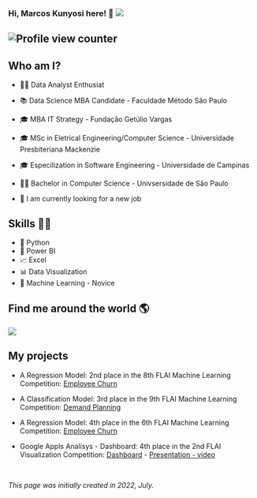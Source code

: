 
### Hi, Marcos Kunyosi here! 👋   <a href="https://www.linkedin.com/in/mkunyosi/" target="_blank"><img src="https://img.shields.io/badge/-LinkedIn-%230077B5?style=flat&logo=linkedin&logoColor=white" target="_blank"></a>


## ![Profile view counter ](https://komarev.com/ghpvc/?username=mkunyosi&color=blue&style=for-the-badge)
 


## Who am I? 


* 👩‍💻 Data Analyst Enthusiat 
* 📚 Data Science MBA Candidate - Faculdade Método São Paulo
* 🎓 MBA IT Strategy - Fundação Getúlio Vargas
* 🎓 MSc in Eletrical Engineering/Computer Science - Universidade Presbiteriana Mackenzie
* 🎓 Especilization in Software Engineering - Universidade de Campinas 
* 👩‍🎓 Bachelor in Computer Science - Univsersidade de São Paulo

* 🔩 I am currently looking for a new job


## Skills 👩‍💻

* 🐍 Python
* 🧮 Power BI
* 📈 Excel
* 📊 Data Visualization
* 🔮 Machine Learning - Novice


## Find me around the world :earth_americas:

 <a href="https://www.linkedin.com/in/mkunyosi/"><img src="https://img.shields.io/badge/linkedin-%230077B5.svg?&style=for-the-badge&logo=linkedin&logoColor=white" /><a/>



## **My projects**

* A Regression Model: 2nd place in the 8th FLAI Machine Learning Competition: [Employee Churn](https://github.com/mkunyosi/FLAI/tree/learning/DDS8)
* A Classification Model: 3rd place in the 9th FLAI Machine Learning Competition: [Demand Planning](https://github.com/mkunyosi/FLAI/tree/learning/DDS9)
* A Regression Model: 4th place in the 6th FLAI Machine Learning Competition: [Employee Churn](https://github.com/mkunyosi/FLAI/tree/learning/DDS6)

* Google Appls Analisys - Dashboard: 4th place in the 2nd FLAI Visualization Competition: [Dashboard](https://bit.ly/3yGXynV) - [Presentation - video](https://bit.ly/3bMBaCl)
 
 <br>

*This page was initially created in 2022, July.*

  
<!--
![Kunyosi's github stats](https://github-readme-stats.vercel.app/api?username=mkunyosi&show_icons=true&theme=radical&hide_rank=false)


**mkunyosi/mkunyosi** is a ✨ _special_ ✨ repository because its `README.md` (this file) appears on your GitHub profile.

Here are some ideas to get you started:

- 🔭 I’m currently working on ...
- 🌱 I’m currently learning ...
- 👯 I’m looking to collaborate on ...
- 🤔 I’m looking for help with ...
- 💬 Ask me about ...
- 📫 How to reach me: ...
- 😄 Pronouns: ...
- ⚡ Fun fact: ...
-->
